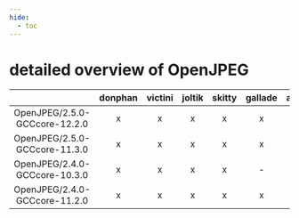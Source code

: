 ```yaml
---
hide:
  - toc
---
```


detailed overview of OpenJPEG
=============================

| |donphan|victini|joltik|skitty|gallade|accelgor|swalot|doduo|
| :---: | :---: | :---: | :---: | :---: | :---: | :---: | :---: | :---: |
|OpenJPEG/2.5.0-GCCcore-12.2.0|x|x|x|x|x|x|x|x|
|OpenJPEG/2.5.0-GCCcore-11.3.0|x|x|x|x|x|x|x|x|
|OpenJPEG/2.4.0-GCCcore-10.3.0|x|x|x|x|-|x|x|x|
|OpenJPEG/2.4.0-GCCcore-11.2.0|x|x|x|x|x|x|x|x|
